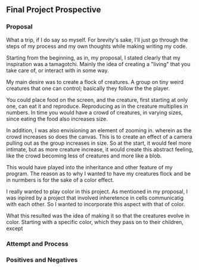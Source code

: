 ## Final Project Prospective

### Proposal

What a trip, if I do say so myself. For brevity's sake, I'll just go through the steps of my process and my own thoughts while making writing my code.

Starting from the beginning, as in, my proposal, I stated clearly that my inspiration was a tamagotchi. Mainly the idea of creating a "living" that you take care of, or interact with in some way.

My main desire was to create a flock of creatures. A group on tiny weird creatures that one can control; basically they follow the the player.

You could place food on the screen, and the creature, first starting at only one, can eat it and reproduce. Reproducing as in the creature multiplies in numbers. In time you would have a crowd of creatures, in varying sizes, since eating the food also increases size.

In addition, I was also envisioning an element of zooming in. wherein as the crowd increases so does the canvas. This is to create an effect of a camera pulling out as the group increases in size. So at the start, it would feel more intimate, but as more creature increase, it would create this abstract feeling, like the crowd becoming less of creatures and more like a blob.

This would have played into the inheritance and other feature of my program. The reason as to why I wanted to have my creatures flock and be in nurmbers is for the sake of a color effect.

I really wanted to play color in this project. As mentioned in my proposal, I was inpired by a project that involved inheretence in cells communicatig with each other. So I wanted to incorporate this aspect with that of color.

What this resulted was the idea of making it so that the creatures evolve in color. Starting with a specific color, which they pass on to their children, except 



### Attempt and Process



### Positives and Negatives



